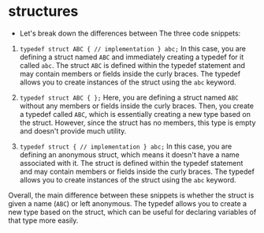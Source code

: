 # structures

* Let's break down the differences between The three code snippets:

1. `typedef struct ABC { // implementation } abc;`
In this case, you are defining a struct named `ABC` and immediately creating a typedef for it called `abc`. The struct `ABC` is defined within the typedef statement and may contain members or fields inside the curly braces. The typedef allows you to create instances of the struct using the `abc` keyword.

2. `typedef struct ABC { };`
Here, you are defining a struct named `ABC` without any members or fields inside the curly braces. Then, you create a typedef called `ABC`, which is essentially creating a new type based on the struct. However, since the struct has no members, this type is empty and doesn't provide much utility.

3. `typedef struct { // implementation } abc;`
In this case, you are defining an anonymous struct, which means it doesn't have a name associated with it. The struct is defined within the typedef statement and may contain members or fields inside the curly braces. The typedef allows you to create instances of the struct using the `abc` keyword.

Overall, the main difference between these snippets is whether the struct is given a name (`ABC`) or left anonymous. The typedef allows you to create a new type based on the struct, which can be useful for declaring variables of that type more easily.
